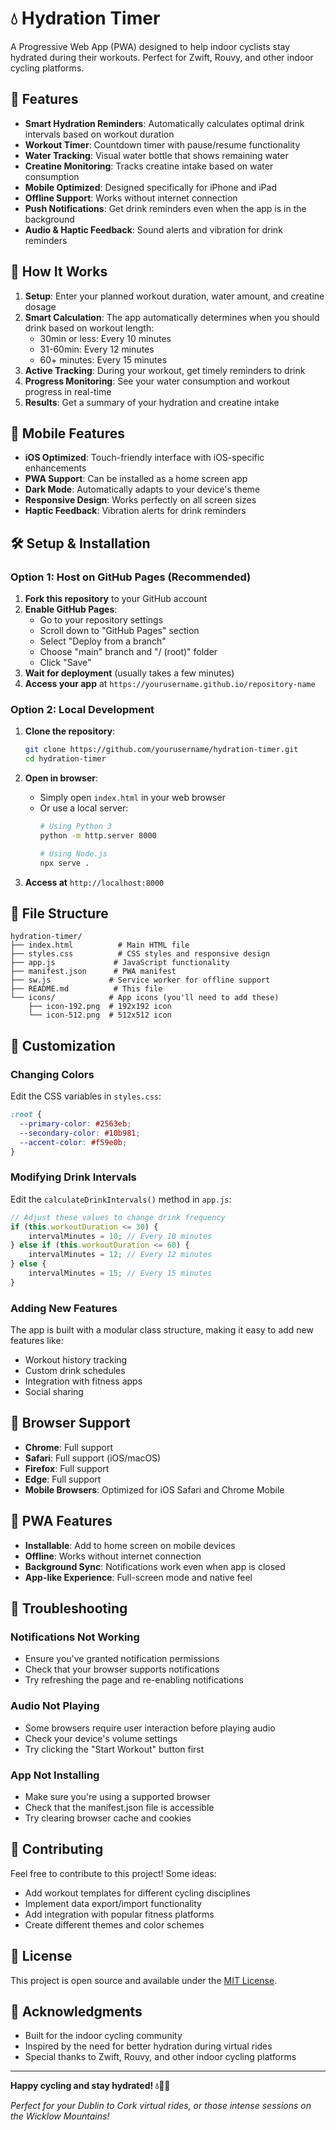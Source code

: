 # 💧 Hydration Timer

A Progressive Web App (PWA) designed to help indoor cyclists stay hydrated during their workouts. Perfect for Zwift, Rouvy, and other indoor cycling platforms.

## 🚀 Features

- **Smart Hydration Reminders**: Automatically calculates optimal drink intervals based on workout duration
- **Workout Timer**: Countdown timer with pause/resume functionality
- **Water Tracking**: Visual water bottle that shows remaining water
- **Creatine Monitoring**: Tracks creatine intake based on water consumption
- **Mobile Optimized**: Designed specifically for iPhone and iPad
- **Offline Support**: Works without internet connection
- **Push Notifications**: Get drink reminders even when the app is in the background
- **Audio & Haptic Feedback**: Sound alerts and vibration for drink reminders

## 🎯 How It Works

1. **Setup**: Enter your planned workout duration, water amount, and creatine dosage
2. **Smart Calculation**: The app automatically determines when you should drink based on workout length:
   - 30min or less: Every 10 minutes
   - 31-60min: Every 12 minutes  
   - 60+ minutes: Every 15 minutes
3. **Active Tracking**: During your workout, get timely reminders to drink
4. **Progress Monitoring**: See your water consumption and workout progress in real-time
5. **Results**: Get a summary of your hydration and creatine intake

## 📱 Mobile Features

- **iOS Optimized**: Touch-friendly interface with iOS-specific enhancements
- **PWA Support**: Can be installed as a home screen app
- **Dark Mode**: Automatically adapts to your device's theme
- **Responsive Design**: Works perfectly on all screen sizes
- **Haptic Feedback**: Vibration alerts for drink reminders

## 🛠️ Setup & Installation

### Option 1: Host on GitHub Pages (Recommended)

1. **Fork this repository** to your GitHub account
2. **Enable GitHub Pages**:
   - Go to your repository settings
   - Scroll down to "GitHub Pages" section
   - Select "Deploy from a branch"
   - Choose "main" branch and "/ (root)" folder
   - Click "Save"
3. **Wait for deployment** (usually takes a few minutes)
4. **Access your app** at `https://yourusername.github.io/repository-name`

### Option 2: Local Development

1. **Clone the repository**:
   ```bash
   git clone https://github.com/yourusername/hydration-timer.git
   cd hydration-timer
   ```

2. **Open in browser**:
   - Simply open `index.html` in your web browser
   - Or use a local server:
     ```bash
     # Using Python 3
     python -m http.server 8000
     
     # Using Node.js
     npx serve .
     ```

3. **Access at** `http://localhost:8000`

## 📁 File Structure

```
hydration-timer/
├── index.html          # Main HTML file
├── styles.css          # CSS styles and responsive design
├── app.js             # JavaScript functionality
├── manifest.json      # PWA manifest
├── sw.js             # Service worker for offline support
├── README.md          # This file
└── icons/            # App icons (you'll need to add these)
    ├── icon-192.png  # 192x192 icon
    └── icon-512.png  # 512x512 icon
```

## 🎨 Customization

### Changing Colors
Edit the CSS variables in `styles.css`:
```css
:root {
  --primary-color: #2563eb;
  --secondary-color: #10b981;
  --accent-color: #f59e0b;
}
```

### Modifying Drink Intervals
Edit the `calculateDrinkIntervals()` method in `app.js`:
```javascript
// Adjust these values to change drink frequency
if (this.workoutDuration <= 30) {
    intervalMinutes = 10; // Every 10 minutes
} else if (this.workoutDuration <= 60) {
    intervalMinutes = 12; // Every 12 minutes
} else {
    intervalMinutes = 15; // Every 15 minutes
}
```

### Adding New Features
The app is built with a modular class structure, making it easy to add new features like:
- Workout history tracking
- Custom drink schedules
- Integration with fitness apps
- Social sharing

## 🔧 Browser Support

- **Chrome**: Full support
- **Safari**: Full support (iOS/macOS)
- **Firefox**: Full support
- **Edge**: Full support
- **Mobile Browsers**: Optimized for iOS Safari and Chrome Mobile

## 📱 PWA Features

- **Installable**: Add to home screen on mobile devices
- **Offline**: Works without internet connection
- **Background Sync**: Notifications work even when app is closed
- **App-like Experience**: Full-screen mode and native feel

## 🚨 Troubleshooting

### Notifications Not Working
- Ensure you've granted notification permissions
- Check that your browser supports notifications
- Try refreshing the page and re-enabling notifications

### Audio Not Playing
- Some browsers require user interaction before playing audio
- Check your device's volume settings
- Try clicking the "Start Workout" button first

### App Not Installing
- Make sure you're using a supported browser
- Check that the manifest.json file is accessible
- Try clearing browser cache and cookies

## 🤝 Contributing

Feel free to contribute to this project! Some ideas:
- Add workout templates for different cycling disciplines
- Implement data export/import functionality
- Add integration with popular fitness platforms
- Create different themes and color schemes

## 📄 License

This project is open source and available under the [MIT License](LICENSE).

## 🙏 Acknowledgments

- Built for the indoor cycling community
- Inspired by the need for better hydration during virtual rides
- Special thanks to Zwift, Rouvy, and other indoor cycling platforms

---

**Happy cycling and stay hydrated! 💧🚴‍♂️**

*Perfect for your Dublin to Cork virtual rides, or those intense sessions on the Wicklow Mountains!*
